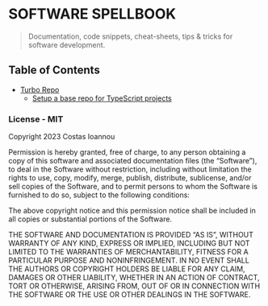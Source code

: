 # SOFTWARE SPELLBOOK

> Documentation, code snippets, cheat-sheets, tips & tricks for software development.

## Table of Contents

- [Turbo Repo](./docs/turbo-repo/README.md)
  - [Setup a base repo for TypeScript projects](./docs/turbo-repo/turbo-repo-base-ts.md)

### License - MIT

Copyright 2023 Costas Ioannou

Permission is hereby granted, free of charge, to any person obtaining a copy of this software and associated documentation files (the “Software”), to deal in the Software without restriction, including without limitation the rights to use, copy, modify, merge, publish, distribute, sublicense, and/or sell copies of the Software, and to permit persons to whom the Software is furnished to do so, subject to the following conditions:

The above copyright notice and this permission notice shall be included in all copies or substantial portions of the Software.

THE SOFTWARE AND DOCUMENTATION IS PROVIDED “AS IS”, WITHOUT WARRANTY OF ANY KIND, EXPRESS OR IMPLIED, INCLUDING BUT NOT LIMITED TO THE WARRANTIES OF MERCHANTABILITY, FITNESS FOR A PARTICULAR PURPOSE AND NONINFRINGEMENT. IN NO EVENT SHALL THE AUTHORS OR COPYRIGHT HOLDERS BE LIABLE FOR ANY CLAIM, DAMAGES OR OTHER LIABILITY, WHETHER IN AN ACTION OF CONTRACT, TORT OR OTHERWISE, ARISING FROM, OUT OF OR IN CONNECTION WITH THE SOFTWARE OR THE USE OR OTHER DEALINGS IN THE SOFTWARE.
